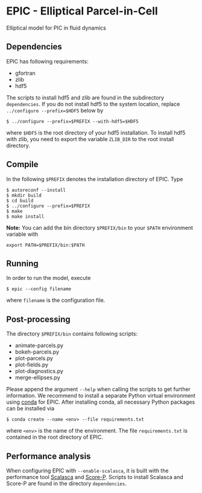 # EPIC - Elliptical Parcel-in-Cell
Elliptical model for PIC in fluid dynamics

## Dependencies
EPIC has following requirements:
* gfortran
* zlib
* hdf5

The scripts to install hdf5 and zlib are found in the subdirectory `dependencies`. If you do not install hdf5 to
the system location, replace `../configure --prefix=$HDF5` below by
```
$ ../configure --prefix=$PREFIX --with-hdf5=$HDF5
```
where `$HDF5` is the root directory of your hdf5 installation. To install hdf5 with zlib, you need to export
the variable `ZLIB_DIR` to the root install directory.

## Compile
In the following `$PREFIX` denotes the installation directory of EPIC.
Type
```
$ autoreconf --install
$ mkdir build
$ cd build
$ ../configure --prefix=$PREFIX
$ make
$ make install
```

**Note:** You can add the bin directory `$PREFIX/bin` to your `$PATH` environment variable with
```
export PATH=$PREFIX/bin:$PATH
```

## Running
In order to run the model, execute
```
$ epic --config filename
```
where `filename` is the configuration file.

## Post-processing
The directory `$PREFIX/bin` contains following scripts:
* animate-parcels.py
* bokeh-parcels.py
* plot-parcels.py
* plot-fields.py
* plot-diagnostics.py
* merge-ellipses.py

Please append the argument `--help` when calling the scripts to get further information. We recommend to install
a separate Python virtual environment using [conda](https://conda.io/projects/conda/en/latest/user-guide/install/index.html) for EPIC. After installing conda, all necessary Python packages can be installed via
```
$ conda create --name <env> --file requirements.txt
```
where `<env>` is the name of the environment. The file `requirements.txt` is contained in the root directory of EPIC.

## Performance analysis
When configuring EPIC with `--enable-scalasca`, it is built with the performance tool [Scalasca](https://www.scalasca.org/) and [Score-P](https://www.vi-hps.org/projects/score-p/). Scripts to install Scalasca and Score-P are found in the directory `dependencies`.



